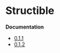 # Structible

**Documentation**
* [0.1.1](https://cerst.github.io/structible/0.1.1)
* [0.1.2](https://cerst.github.io/structible/0.1.2)
